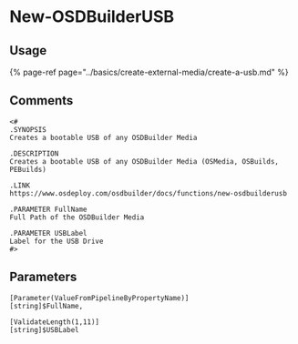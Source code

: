 # New-OSDBuilderUSB

## Usage

{% page-ref page="../basics/create-external-media/create-a-usb.md" %}

## Comments

```text
<#
.SYNOPSIS
Creates a bootable USB of any OSDBuilder Media

.DESCRIPTION
Creates a bootable USB of any OSDBuilder Media (OSMedia, OSBuilds, PEBuilds)

.LINK
https://www.osdeploy.com/osdbuilder/docs/functions/new-osdbuilderusb

.PARAMETER FullName
Full Path of the OSDBuilder Media

.PARAMETER USBLabel
Label for the USB Drive
#>
```

## Parameters

```text
[Parameter(ValueFromPipelineByPropertyName)]
[string]$FullName,

[ValidateLength(1,11)]
[string]$USBLabel
```

